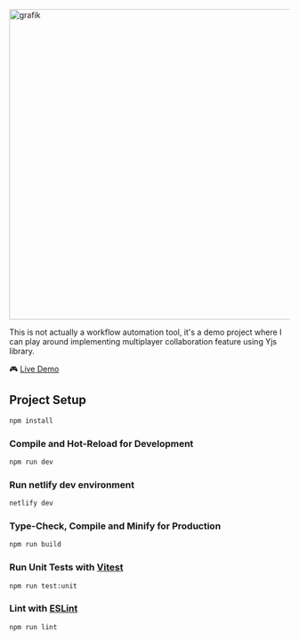 <img width="558" alt="grafik" src="https://github.com/user-attachments/assets/a0755e2a-cf35-4281-a828-9e63fc84820f" />

This is not actually a workflow automation tool, it's a demo project where I can play around implementing multiplayer collaboration feature using Yjs library.

🎮 [Live Demo](https://n10xn.netlify.app/)

## Project Setup

```sh
npm install
```

### Compile and Hot-Reload for Development

```sh
npm run dev
```

### Run netlify dev environment

```sh
netlify dev
```

### Type-Check, Compile and Minify for Production

```sh
npm run build
```

### Run Unit Tests with [Vitest](https://vitest.dev/)

```sh
npm run test:unit
```

### Lint with [ESLint](https://eslint.org/)

```sh
npm run lint
```
